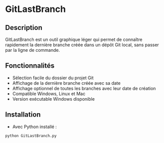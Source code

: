 # GitLastBranch

## Description
GitLastBranch est un outil graphique léger qui permet de connaître rapidement la dernière branche créée dans un dépôt Git local, sans passer par la ligne de commande.

## Fonctionnalités
- Sélection facile du dossier du projet Git
- Affichage de la dernière branche créée avec sa date
- Affichage optionnel de toutes les branches avec leur date de création
- Compatible Windows, Linux et Mac
- Version exécutable Windows disponible

## Installation
- Avec Python installé :
```bash
python GitLastBranch.py
